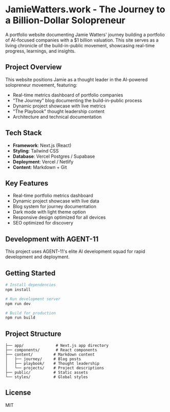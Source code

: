# JamieWatters.work - The Journey to a Billion-Dollar Solopreneur

A portfolio website documenting Jamie Watters' journey building a portfolio of AI-focused companies with a $1 billion valuation. This site serves as a living chronicle of the build-in-public movement, showcasing real-time progress, learnings, and insights.

## Project Overview

This website positions Jamie as a thought leader in the AI-powered solopreneur movement, featuring:
- Real-time metrics dashboard of portfolio companies
- "The Journey" blog documenting the build-in-public process
- Dynamic project showcase with live metrics
- "The Playbook" thought leadership content
- Architecture and technical documentation

## Tech Stack

- **Framework**: Next.js (React)
- **Styling**: Tailwind CSS
- **Database**: Vercel Postgres / Supabase
- **Deployment**: Vercel / Netlify
- **Content**: Markdown + Git

## Key Features

- Real-time portfolio metrics dashboard
- Dynamic project showcase with live data
- Blog system for journey documentation
- Dark mode with light theme option
- Responsive design optimized for all devices
- SEO optimized for discovery

## Development with AGENT-11

This project uses AGENT-11's elite AI development squad for rapid development and deployment.

## Getting Started

```bash
# Install dependencies
npm install

# Run development server
npm run dev

# Build for production
npm run build
```

## Project Structure

```
├── app/              # Next.js app directory
├── components/       # React components
├── content/         # Markdown content
│   ├── journey/     # Blog posts
│   ├── playbook/    # Thought leadership
│   └── projects/    # Project descriptions
├── public/          # Static assets
└── styles/          # Global styles
```

## License

MIT